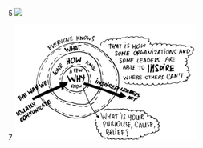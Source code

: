 
5
<img src="https://github.com/stellardreams/stellardreams.github.io/blob/master/assets/images/Start-with-Why-Simon-Sinek.png">

7
<img src="/assets/images/Start-with-Why-Simon-Sinek.png">

